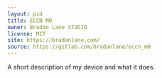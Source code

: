 ```yaml
---
layout: pid
title: ECCN M0
owner: Bradán Lane STUDIO
license: MIT
site: https://bradanlane.com/
source: https://gitlab.com/bradanlane/eccn_m0
---
```

A short description of my device and what it does.